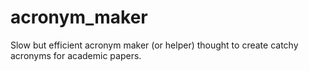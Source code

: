 # acronym_maker
Slow but efficient acronym maker (or helper) thought to create catchy acronyms for academic papers.

